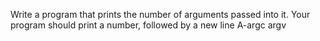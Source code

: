 Write a program that prints the number of arguments passed into it.
Your program should print a number, followed by a new line
A-argc argv
